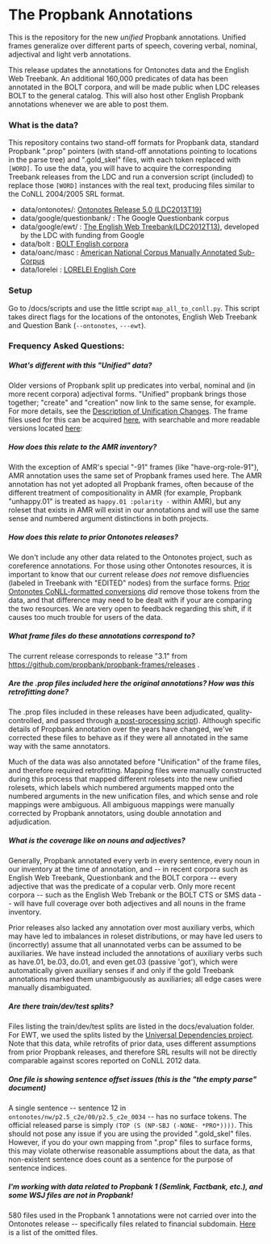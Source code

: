 # The Propbank Annotations
This is the repository for the new *unified* Propbank annotations.  Unified frames generalize over different parts of speech, covering verbal, nominal, adjectival and light verb annotations.  

This release updates the annotations for Ontonotes data and the English Web Treebank.  An additional 160,000 predicates of data has been annotated in the BOLT corpora, and will be made public when LDC releases BOLT to the general catalog. This will also host other English Propbank annotations whenever we are able to post them.


### What is the data?

This repository contains two stand-off formats for Propbank data, standard Propbank ".prop" pointers (with stand-off annotations pointing to locations in the parse tree) and ".gold_skel" files, with each token replaced with ```[WORD]```.  To use the data, you will have to acquire the corresponding Treebank releases from the LDC
and run a conversion script (included) to replace those ```[WORD]``` instances with the real text, producing files similar to the CoNLL 2004/2005 SRL format.

- data/ontonotes/: [Ontonotes Release 5.0 (LDC2013T19)](https://catalog.ldc.upenn.edu/LDC2013T19)
- data/google/questionbank/ : The Google Questionbank corpus
- data/google/ewt/ : [The English Web Treebank(LDC2012T13)](https://catalog.ldc.upenn.edu/LDC2012T13), developed by the LDC with funding from Google
- data/bolt : [BOLT English corpora](http://www.darpa.mil/program/broad-operational-language-translation)
- data/oanc/masc : [American National Corpus Manually Annotated Sub-Corpus](https://anc.org/data/masc/corpus/)
- data/lorelei : [LORELEI English Core](https://www.ldc.upenn.edu/sites/www.ldc.upenn.edu/files/lrec2020-lorelei-language-packs.pdf)

### Setup

Go to /docs/scripts and use the little script ```map_all_to_conll.py```.  This script takes direct flags for the locations of the ontonotes, English Web Treebank and Question Bank (```--ontonotes```, ```---ewt```). 

### Frequency Asked Questions: 

##### What's different with this "Unified" data?

Older versions of Propbank split up predicates into verbal, nominal and (in more recent corpora) adjectival forms.  "Unified" propbank brings those together; "create" and "creation" now link to the same sense, for example.  For more
details, see the [Description of Unification Changes](https://github.com/propbank/propbank-documentation/blob/master/other-documentation/Description-of-PB3-changes.md).  The frame files used for this can be acquired [here](https://github.com/propbank/propbank-frames/), with searchable and more readable versions located [here](http://verbs.colorado.edu/propbank/framesets-english-aliases/):

 
##### How does this relate to the AMR inventory?

With the exception of AMR's special "-91" frames (like "have-org-role-91"), AMR annotation uses the same set of Propbank frames used here.  The AMR annotation has not yet adopted all Propbank frames, often because of the different treatment of compositionality in AMR (for example,
Propbank "unhappy.01" is treated  as ```happy.01 :polarity -``` within AMR), but any roleset that exists in AMR will exist in our annotations and will use the same sense and numbered argument distinctions in both projects. 

##### How does this relate to prior Ontonotes releases?

We don't include any other data related to the Ontonotes project, such as coreference annotations.  For those using other Ontonotes resources, it is important to know that our current release *does not* remove disfluencies (labeled in Treebank with "EDITED" nodes) from the surface forms.  [Prior Ontonotes CoNLL-formatted conversions](https://github.com/ontonotes/conll-formatted-ontonotes-5.0) *did* remove those tokens from the data, and that difference may need to be dealt with if your are comparing the two resources. We are very open to feedback regarding this shift, if it causes too much trouble for users of the data. 

##### What frame files do these annotations correspond to? 

The current release corresponds to release "3.1" from https://github.com/propbank/propbank-frames/releases . 

##### Are the .prop files included here the original annotations? How was this retrofitting done? 

The .prop files included in these releases have been adjudicated, quality-controlled, and passed through [a post-processing script](https://github.com/propbank/propbank-documentation/blob/master/postprocessing-documentation/propbank-postprocessing-description.md)). Although specific details of Propbank annotation over the years have changed, we've corrected these files to behave as if they were all annotated in the same way with the same annotators.

Much of the data was also annotated before "Unification" of the frame files, and therefore required retrofitting. Mapping files were manually constructed during this process that mapped different rolesets into the new unified rolesets, which labels which numbered arguments mapped onto the numbered arguments in the new unification files, and which sense and role mappings were ambiguous.  All ambiguous mappings were manually corrected by Propbank annotators, using double annotation and adjudication. 

##### What is the coverage like on nouns and adjectives?

Generally, Propbank annotated every verb in every sentence, every noun in our inventory at the time of annotation, and -- in recent corpora such as English Web Treebank, Questionbank and the BOLT corpora -- every adjective that was the predicate of a copular verb. Only more recent corpora -- such as the English Web Trebank or the BOLT CTS or SMS data -- will have full coverage over both adjectives and all nouns in the frame inventory. 

Prior releases also lacked any annotation over most auxiliary verbs, which may have led to imbalances in roleset distributions, or may have led users to (incorrectly) assume that all unannotated verbs can be assumed to be auxiliaries. We have instead included the annotations of auxiliary verbs such as have.01, be.03, do.01, and even get.03 (passive 'got'), which were automatically given auxiliary senses if and only if the gold Treebank annotations marked them unambiguously as auxiliaries; all edge cases were manually disambiguated.

##### Are there train/dev/test splits?

Files listing the train/dev/test splits are listed in the docs/evaluation folder.  For EWT, we used the splits listed by the [Universal Dependencies project](https://github.com/UniversalDependencies/UD_English).  Note that this data, while retrofits of prior data, uses different assumptions from prior Propbank releases, and therefore SRL results will not be directly comparable against scores reported on CoNLL 2012 data. 

##### One file is showing sentence offset issues (this is the "the empty parse" document)

A single sentence -- sentence 12 in ```ontonotes/nw/p2.5_c2e/00/p2.5_c2e_0034```  -- has no surface tokens.  The official released parse is simply ```(TOP (S (NP-SBJ (-NONE- *PRO*))))```.  This should not pose any issue if you are using the provided ".gold_skel" files.  However, if you do your own mapping from ".prop" files to surface forms, this may violate otherwise reasonable assumptions about the data, as that non-existent sentence does count as a sentence for the purpose of sentence indices.  

##### I'm working with data related to Propbank 1 (Semlink, Factbank, etc.), and some WSJ files are not in Propbank!

580 files used in the Propbank 1 annotations were not carried over into the Ontonotes release -- specifically files related to financial subdomain. [Here](https://github.com/propbank/propbank-documentation/blob/master/other-documentation/missing-from-ontonotes.txt) is a list of the omitted files. 


